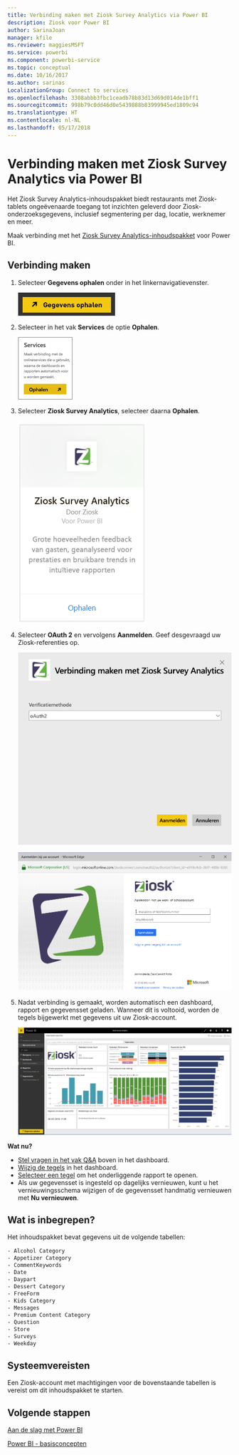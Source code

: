 ```yaml
---
title: Verbinding maken met Ziosk Survey Analytics via Power BI
description: Ziosk voor Power BI
author: SarinaJoan
manager: kfile
ms.reviewer: maggiesMSFT
ms.service: powerbi
ms.component: powerbi-service
ms.topic: conceptual
ms.date: 10/16/2017
ms.author: sarinas
LocalizationGroup: Connect to services
ms.openlocfilehash: 3308abbb3fbc1ceadb78b83d13d69d014de1bff1
ms.sourcegitcommit: 998b79c0dd46d0e5439888b83999945ed1809c94
ms.translationtype: HT
ms.contentlocale: nl-NL
ms.lasthandoff: 05/17/2018
---
```

# <a name="connect-to-ziosk-survey-analytics-with-power-bi"></a>Verbinding maken met Ziosk Survey Analytics via Power BI
Het Ziosk Survey Analytics-inhoudspakket biedt restaurants met Ziosk-tablets ongeëvenaarde toegang tot inzichten geleverd door Ziosk-onderzoeksgegevens, inclusief segmentering per dag, locatie, werknemer en meer.

Maak verbinding met het [Ziosk Survey Analytics-inhoudspakket](https://app.powerbi.com/getdata/services/ziosk-survey-analytics) voor Power BI.

## <a name="how-to-connect"></a>Verbinding maken
1. Selecteer **Gegevens ophalen** onder in het linkernavigatievenster.  
   
    ![](media/service-connect-to-ziosk/getdata.png)
2. Selecteer in het vak **Services** de optie **Ophalen**.  
   
    ![](media/service-connect-to-ziosk/services.png)
3. Selecteer **Ziosk Survey Analytics**, selecteer daarna **Ophalen**.  
   
    ![](media/service-connect-to-ziosk/ziosk.png)
4. Selecteer **OAuth 2** en vervolgens **Aanmelden**. Geef desgevraagd uw Ziosk-referenties op.
   
    ![](media/service-connect-to-ziosk/creds.png)
   
    ![](media/service-connect-to-ziosk/creds2.png)
5. Nadat verbinding is gemaakt, worden automatisch een dashboard, rapport en gegevensset geladen. Wanneer dit is voltooid, worden de tegels bijgewerkt met gegevens uit uw Ziosk-account.
   
    ![](media/service-connect-to-ziosk/dashboard.png)

**Wat nu?**

* [Stel vragen in het vak Q&A](power-bi-q-and-a.md) boven in het dashboard.
* [Wijzig de tegels](service-dashboard-edit-tile.md) in het dashboard.
* [Selecteer een tegel](service-dashboard-tiles.md) om het onderliggende rapport te openen.
* Als uw gegevensset is ingesteld op dagelijks vernieuwen, kunt u het vernieuwingsschema wijzigen of de gegevensset handmatig vernieuwen met **Nu vernieuwen**.

## <a name="whats-included"></a>Wat is inbegrepen?
Het inhoudspakket bevat gegevens uit de volgende tabellen:  

    - Alcohol Category  
    - Appetizer Category  
    - CommentKeywords  
    - Date  
    - Daypart  
    - Dessert Category  
    - FreeForm  
    - Kids Category  
    - Messages  
    - Premium Content Category  
    - Question  
    - Store  
    - Surveys  
    - Weekday  


## <a name="system-requirements"></a>Systeemvereisten
Een Ziosk-account met machtigingen voor de bovenstaande tabellen is vereist om dit inhoudspakket te starten.

## <a name="next-steps"></a>Volgende stappen
[Aan de slag met Power BI](service-get-started.md)

[Power BI - basisconcepten](service-basic-concepts.md)

